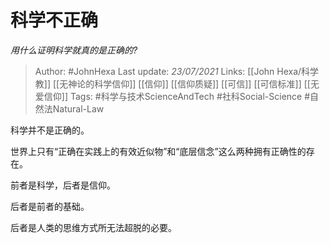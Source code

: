 # 科学不正确
*用什么证明科学就真的是正确的?*

> Author: #JohnHexa
Last update: *23/07/2021* 
Links: [[John Hexa/科学教]] [[无神论的科学信仰]] [[信仰]] [[信仰质疑]] [[可信]] [[可信标准]] [[无爱信仰]]
Tags: #科学与技术ScienceAndTech #社科Social-Science #自然法Natural-Law 

 
科学并不是正确的。

世界上只有“正确在实践上的有效近似物”和“底层信念”这么两种拥有正确性的存在。

前者是科学，后者是信仰。

后者是前者的基础。

后者是人类的思维方式所无法超脱的必要。



